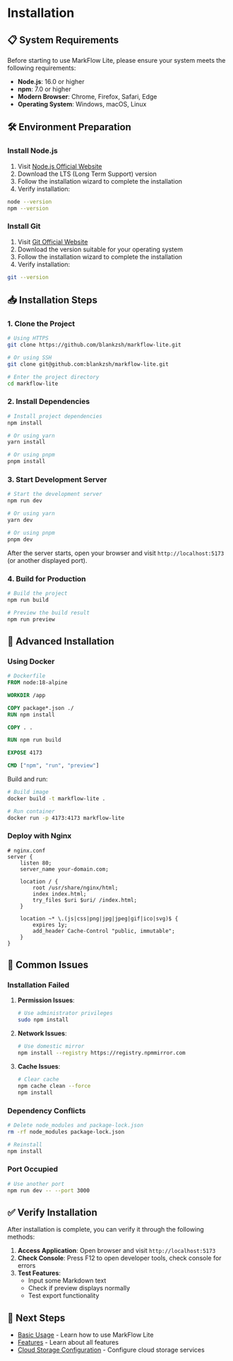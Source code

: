 # Installation

## 📋 System Requirements

Before starting to use MarkFlow Lite, please ensure your system meets the following requirements:

- **Node.js**: 16.0 or higher
- **npm**: 7.0 or higher
- **Modern Browser**: Chrome, Firefox, Safari, Edge
- **Operating System**: Windows, macOS, Linux

## 🛠️ Environment Preparation

### Install Node.js

1. Visit [Node.js Official Website](https://nodejs.org/)
2. Download the LTS (Long Term Support) version
3. Follow the installation wizard to complete the installation
4. Verify installation:

```bash
node --version
npm --version
```

### Install Git

1. Visit [Git Official Website](https://git-scm.com/)
2. Download the version suitable for your operating system
3. Follow the installation wizard to complete the installation
4. Verify installation:

```bash
git --version
```

## 📥 Installation Steps

### 1. Clone the Project

```bash
# Using HTTPS
git clone https://github.com/blankzsh/markflow-lite.git

# Or using SSH
git clone git@github.com:blankzsh/markflow-lite.git

# Enter the project directory
cd markflow-lite
```

### 2. Install Dependencies

```bash
# Install project dependencies
npm install

# Or using yarn
yarn install

# Or using pnpm
pnpm install
```

### 3. Start Development Server

```bash
# Start the development server
npm run dev

# Or using yarn
yarn dev

# Or using pnpm
pnpm dev
```

After the server starts, open your browser and visit `http://localhost:5173` (or another displayed port).

### 4. Build for Production

```bash
# Build the project
npm run build

# Preview the build result
npm run preview
```

## 🔧 Advanced Installation

### Using Docker

```dockerfile
# Dockerfile
FROM node:18-alpine

WORKDIR /app

COPY package*.json ./
RUN npm install

COPY . .

RUN npm run build

EXPOSE 4173

CMD ["npm", "run", "preview"]
```

Build and run:

```bash
# Build image
docker build -t markflow-lite .

# Run container
docker run -p 4173:4173 markflow-lite
```

### Deploy with Nginx

```nginx
# nginx.conf
server {
    listen 80;
    server_name your-domain.com;
    
    location / {
        root /usr/share/nginx/html;
        index index.html;
        try_files $uri $uri/ /index.html;
    }
    
    location ~* \.(js|css|png|jpg|jpeg|gif|ico|svg)$ {
        expires 1y;
        add_header Cache-Control "public, immutable";
    }
}
```

## 🐛 Common Issues

### Installation Failed

1. **Permission Issues**:
   ```bash
   # Use administrator privileges
   sudo npm install
   ```

2. **Network Issues**:
   ```bash
   # Use domestic mirror
   npm install --registry https://registry.npmmirror.com
   ```

3. **Cache Issues**:
   ```bash
   # Clear cache
   npm cache clean --force
   npm install
   ```

### Dependency Conflicts

```bash
# Delete node_modules and package-lock.json
rm -rf node_modules package-lock.json

# Reinstall
npm install
```

### Port Occupied

```bash
# Use another port
npm run dev -- --port 3000
```

## ✅ Verify Installation

After installation is complete, you can verify it through the following methods:

1. **Access Application**: Open browser and visit `http://localhost:5173`
2. **Check Console**: Press F12 to open developer tools, check console for errors
3. **Test Features**:
   - Input some Markdown text
   - Check if preview displays normally
   - Test export functionality

## 🎯 Next Steps

- [Basic Usage](./basic-usage) - Learn how to use MarkFlow Lite
- [Features](../features/) - Learn about all features
- [Cloud Storage Configuration](./cloud-storage) - Configure cloud storage services